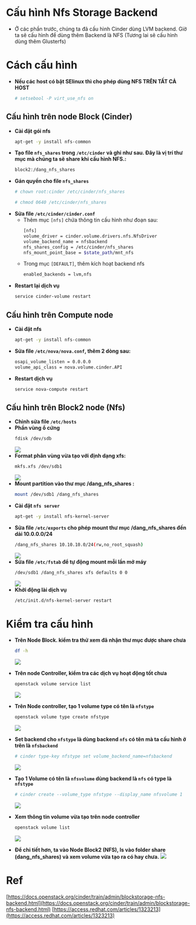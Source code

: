 ﻿# Cấu hình Nfs Storage Backend
- Ở các phần trước, chúng ta đã cấu hình Cinder dùng LVM backend. Giờ ta sẽ cấu hình để dùng thêm Backend là NFS (Tương lai sẽ cấu hình dùng thêm Glusterfs)

# Cách cấu hình
- **Nếu các host có bật SElinux thì cho phép dùng NFS TRÊN TẤT CẢ HOST**
	```sh
	# setsebool -P virt_use_nfs on
	```  
## Cấu hình trên node Block (Cinder)
- **Cài đặt gói nfs**
	```sh
	apt-get -y install nfs-common
	```  
- **Tạo file `nfs_shares` trong `/etc/cinder` và ghi như sau. Đây là vị trí thư mục mà chúng ta sẽ share khi cấu hình NFS.:**
	```sh
	block2:/dang_nfs_shares
	```  
- **Gán quyền cho file `nfs_shares`**
	```sh
	# chown root:cinder /etc/cinder/nfs_shares
	```  
	```sh
	# chmod 0640 /etc/cinder/nfs_shares
	```  
- **Sửa file `/etc/cinder/cinder.conf`**
	-  Thêm mục `[nfs]` chứa thông tin cấu hình như đoạn sau:
		```sh
		[nfs]
		volume_driver = cinder.volume.drivers.nfs.NfsDriver
		volume_backend_name = nfsbackend
		nfs_shares_config = /etc/cinder/nfs_shares
		nfs_mount_point_base = $state_path/mnt_nfs
		```  
	- Trong mục `[DEFAULT]`, thêm kích hoạt backend nfs
		```sh
		enabled_backends = lvm,nfs
		```  
- **Restart lại dịch vụ**
	```sh
	service cinder-volume restart
	```  

## Cấu hình trên Compute node
- **Cài đặt nfs**
	```sh
	apt-get -y install nfs-common
	```  
- **Sửa file `/etc/nova/nova.conf`, thêm 2 dòng sau:**
	```sh
	osapi_volume_listen = 0.0.0.0
	volume_api_class = nova.volume.cinder.API
	```  
- **Restart dịch vụ**
	```sh
	service nova-compute restart
	```  

## Cấu hình trên Block2 node (Nfs)
- **Chỉnh sửa file `/etc/hosts`**
- **Phần vùng ổ cứng**
	```sh
	fdisk /dev/sdb
	```  
	<img src = "../Images/II.6.5. Cấu hình Nfs Storage Backend/5.png">  
- **Format phân vùng vừa tạo với định dạng xfs:**
	```sh
	mkfs.xfs /dev/sdb1
	```  
	<img src = "../Images/II.6.5. Cấu hình Nfs Storage Backend/6.png">  
- **Mount partition vào thư mục /dang_nfs_shares :**
	```sh
	mount /dev/sdb1 /dang_nfs_shares
	```  
- **Cài đặt `nfs server`**
	```sh
	apt-get -y install nfs-kernel-server
	```  
- **Sửa file `/etc/exports` cho phép mount thư mục /dang_nfs_shares đến dải 10.0.0.0/24**
	```sh
	/dang_nfs_shares 10.10.10.0/24(rw,no_root_squash)
	```  
	<img src = "../Images/II.6.5. Cấu hình Nfs Storage Backend/7.png">  
- **Sửa file `/etc/fstab` để tự động mount mỗi lần mở máy**
	```sh
	/dev/sdb1 /dang_nfs_shares xfs defaults 0 0
	```  
	<img src = "../Images/II.6.5. Cấu hình Nfs Storage Backend/8.png">  
- **Khởi động lài dịch vụ**
	```sh
	/etc/init.d/nfs-kernel-server restart
	```  
# Kiểm tra cấu hình
- **Trên Node Block. kiểm tra thử xem đã nhận thư mục được share chưa**
	```sh
	df -h
	```  
	<img src = "../Images/II.6.5. Cấu hình Nfs Storage Backend/9.png">  
- **Trên node Controller, kiểm tra các dịch vụ hoạt động tốt chưa**
	```sh
	openstack volume service list
	```  
	<img src = "../Images/II.6.5. Cấu hình Nfs Storage Backend/3.png">  

- **Trên Node controller, tạo 1 volume type có tên là `nfstype`**
	```sh
	openstack volume type create nfstype
	```  
	<img src = "../Images/II.6.5. Cấu hình Nfs Storage Backend/1.png">  

- **Set backend cho `nfstype` là dùng backend `nfs` có tên mà ta cấu hình ở trên là `nfsbackend`**
	```sh
	# cinder type-key nfstype set volume_backend_name=nfsbackend
	```  
	<img src = "../Images/II.6.5. Cấu hình Nfs Storage Backend/2.png">  
- **Tạo 1 Volume có tên là `nfsvolume` dùng backend là `nfs` có type là `nfstype`**
	```sh
	# cinder create --volume_type nfstype --display_name nfsvolume 1
	```  
	<img src = "../Images/II.6.5. Cấu hình Nfs Storage Backend/4.png">  
- **Xem thông tin volume vừa tạo trên node controller**
	```sh
	openstack volume list
	```  
	<img src = "../Images/II.6.5. Cấu hình Nfs Storage Backend/10.png">  
	
- **Để chi tiết hơn, ta vào Node Block2 (NFS), ls vào folder share (dang_nfs_shares) và xem volume vừa tạo ra có hay chưa.**
	<img src = "../Images/II.6.5. Cấu hình Nfs Storage Backend/11.png">  
	




# Ref
[https://docs.openstack.org/cinder/train/admin/blockstorage-nfs-backend.html](https://docs.openstack.org/cinder/train/admin/blockstorage-nfs-backend.html)
[https://access.redhat.com/articles/1323213](https://access.redhat.com/articles/1323213)
